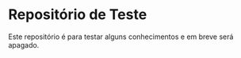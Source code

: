 # Repositório de Teste

Este repositório é para testar alguns conhecimentos e em breve será apagado.
